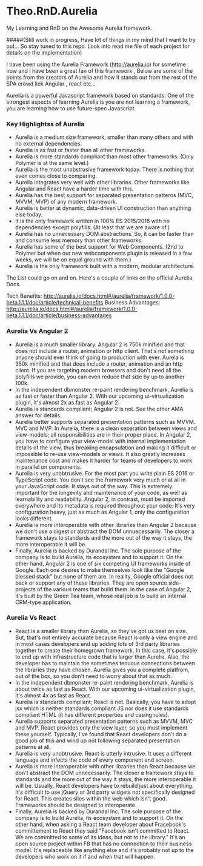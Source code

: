 # Theo.RnD.Aurelia
My Learning and RnD on the Awesome Aurelia framework. 

#####(Still work in progress, Have lot of things in my mind that I want to try out... So stay tuned to this repo. Look into read me file of each project for details on the implementation)

I have been using the Aurelia Framework (http://aurelia.io) for sometime now and I have been a great fan of this framework , Below are some of the points from the creators of Aurelia and how it stands out from the rest of the SPA crowd liek Angular , react etc...

Aurelia is a powerful Javascript framework based on standards. One of the strongest aspects of learning Aurelia is you are not learning a framework, you are learning how to use future-spec Javascript.

### Key Highlightss of Aurelia
* Aurelia is a medium size framework, smaller than many others and with no external dependencies.
* Aurelia is as fast or faster than all other frameworks.
* Aurelia is more standards compliant than most other frameworks. (Only Polymer is at the same level.)
* Aurelia is the most unobstrusive framework today. There is nothing that even comes close to comparing.
* Aurelia integrates very well with other libraries. Other frameworks like Angular and React have a harder time with this.
* Aurelia has the best support for separated presentation patterns (MVC, MVVM, MVP) of any modern framework.
* Aurelia is better at dynamic, data-driven UI construction than anything else today.
* It is the only framework written in 100% ES 2015/2016 with no dependencies except polyfills. (At least that we are aware of.)
* Aurelia has no unnecessary DOM abstractions. So, it can be faster than and consume less memory than other frameworks.
* Aurelia has some of the best support for Web Components. (2nd to Polymer but when our new webcomponents plugin is released in a few weeks, we will be on equal ground with them.)
* Aurelia is the only framework built with a modern, modular architecture.

The List could go on and on. Here's a couple of links on the official Aurelia Docs.

Tech Benefits: http://aurelia.io/docs.html#/aurelia/framework/1.0.0-beta.1.1.1/doc/article/technical-benefits
Business Advantages: http://aurelia.io/docs.html#/aurelia/framework/1.0.0-beta.1.1.1/doc/article/business-advantages

### Aurelia Vs Angular 2
* Aurelia is a much smaller library. Angular 2 is 750k minified and that does not include a router, animation or http client. That's not something anyone should ever think of going to production with ever. Aurela is 350k minified and that does include a router, animation and an http client. If you are targeting modern browsers and don't need all the polyfills we provide, you can even reduce that size by up to another 100k.
* In the independent dbmonster re-paint rendering benchmark, Aurelia is as fast or faster than Angular 2. With our upcoming ui-virtualization plugin, it's almost 2x as fast as Angular 2.
* Aurelia is standards compliant; Angular 2 is not. See the other AMA answer for details.
*  Aurelia better supports separated presentation patterns such as MVVM. MVC and MVP. In Aurelia, there is a clean separation between views and view-models; all responsibilities are in their proper place. In Angular 2, you have to configure your view-model with internal implementation details of the view, thus breaking encapsulation and making it difficult or impossible to re-use view-models or views. It also greatly increases maintenance cost and makes it harder for teams of developers to work in parallel on components.
* Aurelia is very unobtrusive. For the most part you write plain ES 2016 or TypeScript code. You don't see the framework very much or at all in your JavaScript code. It stays out of the way. This is extremely important for the longevity and maintenance of your code, as well as learnability and readability. Angular 2, in contrast, must be imported everywhere and its metadata is required throughout your code. It's very configuration heavy, just as much as Angular 1, only the configuration looks different.
* Aurelia is more interoperable with other libraries than Angular 2 because we don't use a digest or abstract the DOM unnuecessarily. The closer a framework stays to standards and the more out of the way it stays, the more interoperable it will be.
* Finally, Aurelia is backed by Durandal Inc. The sole purpose of the company is to build Aurelia, its ecosystem and to support it. On the other hand, Angular 2 is one of six competing UI frameworks inside of Google. Each one desires to make themselves look like the "Google blessed stack" but none of them are. In reality, Google official does not back or support any of these libraries. They are open source side-projects of the various teams that build them. In the case of Angular 2, it's built by the Green Tea team, whose real job is to build an internal CRM-type application.

### Aurelia Vs React
* React is a smaller library than Aurelia, so they've got us beat on size. But, that's not entirely accurate because React is only a view engine and in most cases developers end up adding lots of 3rd party libraries together to create their homegrown framework. In this case, it's possible to end up with infrastructure code that is larger than Aurelia. Also, the developer has to maintain the sometimes tenuous connections between the libraries they have chosen. Aurelia gives you a complete platfrom, out of the box, so you don't need to worry about that as much.
* In the independent dbmonster re-paint rendering benchmark, Aurelia is about twice as fast as React. With our upcoming ui-virtualization plugin, it's almost 4x as fast as React.
* Aurelia is standards compliant; React is not. Basically, you have to adopt jsx which is neither standards compliant JS nor does it use standards compliant HTML (it has different properties and casing rules).
* Aurelia supports separated presentation patterns such as MVVM, MVC and MVP. React provides only the view layer, so you must implement these yourself. Typically, I've found that React developers don't do a good job of this and wind up not following separated presentation patterns at all.
* Aurelia is very unobtrusive. React is utterly intrusive. It uses a different language and infects the code of every component and screen.
* Aurelia is more interoperable with other libraries than React because we don't abstract the DOM unnecessarily. The closer a framework stays to standards and the more out of the way it stays, the more interoperable it will be. Usually, React developers have to rebuild just about everything. It's difficult to use jQuery or 3rd party widgets not specifically designed for React. This creates silos within the web which isn't good. Frameworks should be designed to interoperate.
* Finally, Aurelia is backed by Durandal Inc. The sole purpose of the company is to build Aurelia, its ecosystem and to support it. On the other hand, when asking a React team developer about Fracebook's committement to React they said "Facebook isn't committed to React. We are committed to some of its ideas, but not to the library." It's an open source project within FB that has no connection to their business model. It's replaceable like anything else and it's probably not up to the developers who work on it if and when that will happen.
